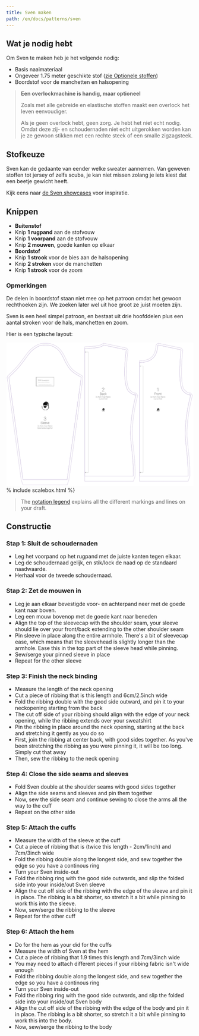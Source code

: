 ```yaml
---
title: Sven maken
path: /en/docs/patterns/sven
---
```


## Wat je nodig hebt

Om Sven te maken heb je het volgende nodig:

- Basis naaimateriaal
- Ongeveer 1.75 meter geschikte stof ([zie Optionele stoffen](#fabric-options))
- Boordstof voor de manchetten en halsopening

> **Een overlockmachine is handig, maar optioneel**
> 
> Zoals met alle gebreide en elastische stoffen maakt een overlock het leven eenvoudiger.
> 
> Als je geen overlock hebt, geen zorg. Je hebt het niet echt nodig. Omdat deze zij- en schoudernaden niet echt uitgerokken worden kan je ze gewoon stikken met een rechte steek of een smalle zigzagsteek.

## Stofkeuze

Sven kan de gedaante van eender welke sweater aannemen. Van geweven stoffen tot jersey of zelfs scuba, je kan niet missen zolang je iets kiest dat een beetje gewicht heeft.

Kijk eens naar [de Sven showcases](/showcase/pattern/sven) voor inspiratie.

## Knippen

- **Buitenstof** 
 - Knip **1 rugpand** aan de stofvouw
 - Knip **1 voorpand** aan de stofvouw
 - Knip **2 mouwen**, goede kanten op elkaar
- **Boordstof** 
 - Knip **1 strook** voor de bies aan de halsopening
 - Knip **2 stroken** voor de manchetten
 - Knip **1 strook** voor de zoom

### Opmerkingen

De delen in boordstof staan niet mee op het patroon omdat het gewoon rechthoeken zijn. We zoeken later wel uit hoe groot ze juist moeten zijn.

Sven is een heel simpel patroon, en bestaat uit drie hoofddelen plus een aantal stroken voor de hals, manchetten en zoom.

Hier is een typische layout:

![A typical Sven draft](layout.svg) % include scalebox.html %}

> The [notation legend](/en/docs/patterns/notation) explains all the different markings and lines on your draft.

## Constructie

### Stap 1: Sluit de schoudernaden

- Leg het voorpand op het rugpand met de juiste kanten tegen elkaar.
- Leg de schoudernaad gelijk, en stik/lock de naad op de standaard naadwaarde.
- Herhaal voor de tweede schoudernaad.

### Stap 2: Zet de mouwen in

- Leg je aan elkaar bevestigde voor- en achterpand neer met de goede kant naar boven. 
- Leg een mouw bovenop met de goede kant naar beneden
- Align the top of the sleevecap with the shoulder seam, your sleeve should lie over your front/back extending to the other shoulder seam
- Pin sleeve in place along the entire armhole. There's a bit of sleevecap ease, which means that the sleevehead is slightly longer than the armhole. Ease this in the top part of the sleeve head while pinning.
- Sew/serge your pinned sleeve in place
- Repeat for the other sleeve

### Step 3: Finish the neck binding

- Measure the length of the neck opening
- Cut a piece of ribbing that is this length and 6cm/2.5inch wide
- Fold the ribbing double with the good side outward, and pin it to your neckopening starting from the back
- The cut off side of your ribbing should align with the edge of your neck opening, while the ribbing extends over your sweatshirt
- Pin the ribbing in place around the neck opening, starting at the back and stretching it gently as you do so
- First, join the ribbing at center back, with good sides together. As you've been stretching the ribbing as you were pinning it, it will be too long. Simply cut that away
- Then, sew the ribbing to the neck opening

### Step 4: Close the side seams and sleeves

- Fold Sven double at the shoulder seams with good sides together
- Align the side seams and sleeves and pin them together
- Now, sew the side seam and continue sewing to close the arms all the way to the cuff
- Repeat on the other side

### Step 5: Attach the cuffs

- Measure the width of the sleeve at the cuff
- Cut a piece of ribbing that is (twice this length - 2cm/1inch) and 7cm/3inch wide
- Fold the ribbing double along the longest side, and sew together the edge so you have a continous ring
- Turn your Sven inside-out
- Fold the ribbing ring with the good side outwards, and slip the folded side into your inside/out Sven sleeve
- Align the cut off side of the ribbing with the edge of the sleeve and pin it in place. The ribbing is a bit shorter, so stretch it a bit while pinning to work this into the sleeve.
- Now, sew/serge the ribbing to the sleeve
- Repeat for the other cuff

### Step 6: Attach the hem

- Do for the hem as your did for the cuffs
- Measure the width of Sven at the hem
- Cut a piece of ribbing that 1.9 times this length and 7cm/3inch wide 
- You may need to attach different pieces if your ribbing fabric isn't wide enough
- Fold the ribbing double along the longest side, and sew together the edge so you have a continous ring
- Turn your Sven inside-out
- Fold the ribbing ring with the good side outwards, and slip the folded side into your inside/out Sven body
- Align the cut off side of the ribbing with the edge of the body and pin it in place. The ribbing is a bit shorter, so stretch it a bit while pinning to work this into the body.
- Now, sew/serge the ribbing to the body